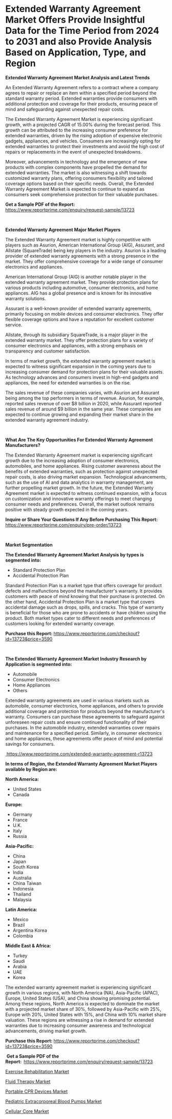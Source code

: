 <p><h1>Extended Warranty Agreement Market Offers Provide Insightful Data for the Time Period from 2024 to 2031 and also Provide Analysis Based on Application, Type, and Region</h1></p><p><strong>Extended Warranty Agreement Market Analysis and Latest Trends</strong></p>
<p><p>An Extended Warranty Agreement refers to a contract where a company agrees to repair or replace an item within a specified period beyond the standard warranty period. Extended warranties provide consumers with additional protection and coverage for their products, ensuring peace of mind and safeguarding against unexpected repair costs.</p><p>The Extended Warranty Agreement Market is experiencing significant growth, with a projected CAGR of 15.00% during the forecast period. This growth can be attributed to the increasing consumer preference for extended warranties, driven by the rising adoption of expensive electronic gadgets, appliances, and vehicles. Consumers are increasingly opting for extended warranties to protect their investments and avoid the high cost of repairs or replacements in the event of unexpected breakdowns.</p><p>Moreover, advancements in technology and the emergence of new products with complex components have propelled the demand for extended warranties. The market is also witnessing a shift towards customized warranty plans, offering consumers flexibility and tailored coverage options based on their specific needs. Overall, the Extended Warranty Agreement Market is expected to continue to expand as consumers seek comprehensive protection for their valuable purchases.</p></p>
<p><strong>Get a Sample PDF of the Report:&nbsp;</strong> <a href="https://www.reportprime.com/enquiry/request-sample/13723">https://www.reportprime.com/enquiry/request-sample/13723</a></p>
<p>&nbsp;</p>
<p><strong>Extended Warranty Agreement Major Market Players</strong></p>
<p><p>The Extended Warranty Agreement market is highly competitive with players such as Asurion, American International Group (AIG), Assurant, and Allstate (SquareTrade) being key players in the industry. Asurion is a leading provider of extended warranty agreements with a strong presence in the market. They offer comprehensive coverage for a wide range of consumer electronics and appliances.</p><p>American International Group (AIG) is another notable player in the extended warranty agreement market. They provide protection plans for various products including automotive, consumer electronics, and home appliances. AIG has a global presence and is known for its innovative warranty solutions.</p><p>Assurant is a well-known provider of extended warranty agreements, primarily focusing on mobile devices and consumer electronics. They offer flexible coverage options and have a reputation for excellent customer service.</p><p>Allstate, through its subsidiary SquareTrade, is a major player in the extended warranty market. They offer protection plans for a variety of consumer electronics and appliances, with a strong emphasis on transparency and customer satisfaction.</p><p>In terms of market growth, the extended warranty agreement market is expected to witness significant expansion in the coming years due to increasing consumer demand for protection plans for their valuable assets. As technology advances and consumers invest in high-end gadgets and appliances, the need for extended warranties is on the rise.</p><p>The sales revenue of these companies varies, with Asurion and Assurant being among the top performers in terms of revenue. Asurion, for example, reported sales revenue of over $8 billion in 2020, while Assurant reported sales revenue of around $9 billion in the same year. These companies are expected to continue growing and expanding their market share in the extended warranty agreement industry.</p></p>
<p>&nbsp;</p>
<p><strong>What Are The Key Opportunities For Extended Warranty Agreement Manufacturers?</strong></p>
<p><p>The Extended Warranty Agreement market is experiencing significant growth due to the increasing adoption of consumer electronics, automobiles, and home appliances. Rising customer awareness about the benefits of extended warranties, such as protection against unexpected repair costs, is also driving market expansion. Technological advancements, such as the use of AI and data analytics in warranty management, are further propelling market growth. In the future, the Extended Warranty Agreement market is expected to witness continued expansion, with a focus on customization and innovative warranty offerings to meet changing consumer needs and preferences. Overall, the market outlook remains positive with steady growth expected in the coming years.</p></p>
<p><strong>Inquire or Share Your Questions If Any Before Purchasing This Report:</strong> <a href="https://www.reportprime.com/enquiry/pre-order/13723">https://www.reportprime.com/enquiry/pre-order/13723</a></p>
<p>&nbsp;</p>
<p><strong>Market Segmentation</strong></p>
<p><strong>The Extended Warranty Agreement Market Analysis by types is segmented into:</strong></p>
<p><ul><li>Standard Protection Plan</li><li>Accidental Protection Plan</li></ul></p>
<p><p>Standard Protection Plan is a market type that offers coverage for product defects and malfunctions beyond the manufacturer's warranty. It provides customers with peace of mind knowing that their purchase is protected. On the other hand, Accidental Protection Plan is a market type that covers accidental damage such as drops, spills, and cracks. This type of warranty is beneficial for those who are prone to accidents or have children using the product. Both market types cater to different needs and preferences of customers looking for extended warranty coverage.</p></p>
<p><strong>Purchase this Report:&nbsp;</strong><a href="https://www.reportprime.com/checkout?id=13723&price=3590">https://www.reportprime.com/checkout?id=13723&price=3590</a></p>
<p>&nbsp;</p>
<p><strong>The Extended Warranty Agreement Market Industry Research by Application is segmented into:</strong></p>
<p><ul><li>Automobile</li><li>Consumer Electronics</li><li>Home Appliances</li><li>Others</li></ul></p>
<p><p>Extended warranty agreements are used in various markets such as automobile, consumer electronics, home appliances, and others to provide additional coverage and protection for products beyond the manufacturer's warranty. Consumers can purchase these agreements to safeguard against unforeseen repair costs and ensure continued functionality of their purchases. In the automobile industry, extended warranties cover repairs and maintenance for a specified period. Similarly, in consumer electronics and home appliances, these agreements offer peace of mind and potential savings for consumers.</p></p>
<p><a href="https://www.reportprime.com/extended-warranty-agreement-r13723">&nbsp;https://www.reportprime.com/extended-warranty-agreement-r13723</a></p>
<p><strong>In terms of Region, the Extended Warranty Agreement Market Players available by Region are:</strong></p>
<p>
    <p> <strong> North America: </strong>
        <ul>
            <li>United States</li>
            <li>Canada</li>
        </ul>
        </p> 
    <p> <strong> Europe: </strong>
        <ul>
            <li>Germany</li>
            <li>France</li>
            <li>U.K.</li>
            <li>Italy</li>
            <li>Russia</li>
        </ul>
        </p> 
    <p> <strong> Asia-Pacific: </strong>
        <ul>
            <li>China</li>
            <li>Japan</li>
            <li>South Korea</li>
            <li>India</li>
            <li>Australia</li>
            <li>China Taiwan</li>
            <li>Indonesia</li>
            <li>Thailand</li>
            <li>Malaysia</li>
        </ul>
        </p> 
    <p> <strong> Latin America: </strong>
        <ul>
            <li>Mexico</li>
            <li>Brazil</li>
            <li>Argentina Korea</li>
            <li>Colombia</li>
        </ul>
        </p> 
    <p> <strong> Middle East & Africa: </strong>
        <ul>
            <li>Turkey</li>
            <li>Saudi</li>
            <li>Arabia</li>
            <li>UAE</li>
            <li>Korea</li>
        </ul>
    </p>
    </p>
<p><p>The extended warranty agreement market is experiencing significant growth in various regions, with North America (NA), Asia-Pacific (APAC), Europe, United States (USA), and China showing promising potential. Among these regions, North America is expected to dominate the market with a projected market share of 30%, followed by Asia-Pacific with 25%, Europe with 20%, United States with 15%, and China with 10% market share valuation. These regions are witnessing a rise in demand for extended warranties due to increasing consumer awareness and technological advancements, driving market growth.</p></p>
<p><strong>Purchase this Report: </strong><a href="https://www.reportprime.com/checkout?id=13723&price=3590">https://www.reportprime.com/checkout?id=13723&price=3590</a></p>
<p>&nbsp;<strong>Get a Sample PDF of the Report:&nbsp;&nbsp;</strong><a href="https://www.reportprime.com/enquiry/request-sample/13723">https://www.reportprime.com/enquiry/request-sample/13723</a></p>
<p><strong></strong></p>
<p><p><a href="https://github.com/sosoelmasry38/Market-Research-Report-List-1/blob/main/exercise-rehabilitation-market.md">Exercise Rehabilitation Market</a></p><p><a href="https://github.com/muhammadasraf467/Market-Research-Report-List-2/blob/main/fluid-therapy-market.md">Fluid Therapy Market</a></p><p><a href="https://medium.com/@shanierohan_50883/portable-cpr-devices-market-a-global-and-regional-analysis-2024-2031-38b6732845e2">Portable CPR Devices Market</a></p><p><a href="https://medium.com/@rontaybrewer02024/mapping-the-pediatric-extracorporeal-blood-pumps-market-trends-challenges-and-breakthroughs-dec9fc6345c3">Pediatric Extracorporeal Blood Pumps Market</a></p><p><a href="https://github.com/gikababa4/Market-Research-Report-List-2/blob/main/cellular-core-market.md">Cellular Core Market</a></p></p>